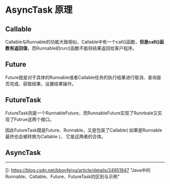 # AsyncTask 原理

## Callable

Callable与Runnable的功能大致相似，Callable中有一个call()函数，**但是call()函数有返回值**，而Runnable的run()函数不能将结果返回给客户程序。

## Future

Future就是对于具体的Runnable或者Callable任务的执行结果进行取消、查询是否完成、获取结果、设置结果操作。

## FutureTask

FutureTask则是一个RunnableFuture<V>，而RunnableFuture实现了Runnbale又实现了Futrue<V>这两个接口。

因此FutureTask既是Future、Runnable，又是包装了Callable( 如果是Runnable最终也会被转换为Callable )， 它是这两者的合体。

## AsyncTask





------

[]: https://blog.csdn.net/bboyfeiyu/article/details/24851847	"Java中的Runnable、Callable、Future、FutureTask的区别与示例"

